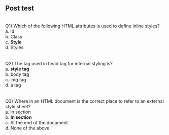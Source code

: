 ## Post test
<br>
Q1) Which of the following HTML attributes is used to define inline styles? <br>
a. Id <br>
b. Class <br>
c. <b>Style</b> <br>
d. Styles <br>
<br>
<br>
Q2) The tag used in head tag for internal styling is? <br>
a. <b>style tag </b> <br>
b. body tag <br>
c. img tag <br>
d. a tag <br>
<br>
<br>
Q3) Where in an HTML document is the correct place to refer to an external style sheet? <br>
a. In <body> section <br>
b. <b>In <head> section</b> <br>
c. At the end of the document <br>
d. None of the above <br>
<br>


